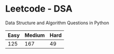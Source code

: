 # Leetcode - DSA

Data Structure and Algorithm Questions in Python

| Easy   |  Medium  | Hard |
|--------|----------|------|
|   125  |    167   |  49  |
